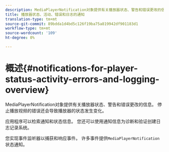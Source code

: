 ```yaml
---
description: MediaPlayerNotification对象提供有关播放器状态、警告和错误更改的信息。 停止播放视频的错误还会导致播放器的状态发生变化。
title: 播放器状态、活动、错误和日志的通知
translation-type: tm+mt
source-git-commit: 89bdda1d4bd5c126f19ba75a819942df901183d1
workflow-type: tm+mt
source-wordcount: '109'
ht-degree: 0%

---
```



# 概述{#notifications-for-player-status-activity-errors-and-logging-overview}

MediaPlayerNotification对象提供有关播放器状态、警告和错误更改的信息。 停止播放视频的错误还会导致播放器的状态发生变化。

应用程序可以检索通知和状态信息。 您还可以使用通知信息为诊断和验证创建日志记录系统。

您实现事件监听器以捕获和响应事件。 许多事件提供`MediaPlayerNotification`状态通知。